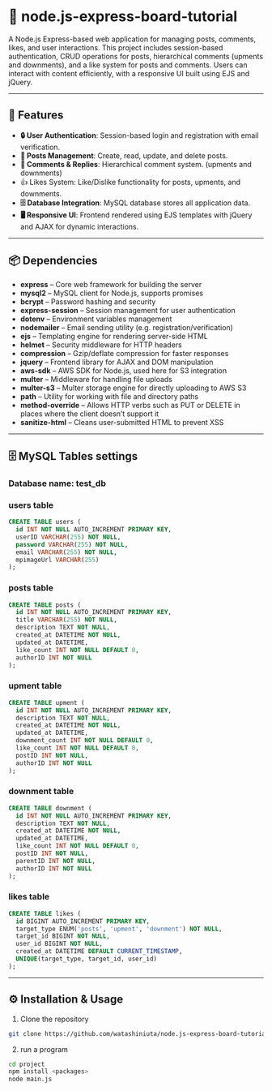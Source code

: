 # 📝 node.js-express-board-tutorial

A Node.js Express-based web application for managing posts, comments, likes, and user interactions. This project includes session-based authentication, CRUD operations for posts, hierarchical comments (upments and downments), and a like system for posts and comments. Users can interact with content efficiently, with a responsive UI built using EJS and jQuery.

---

## 🚀 Features

- **🔒 User Authentication**: Session-based login and registration with email verification.
- **📝 Posts Management**: Create, read, update, and delete posts.
- **💬 Comments & Replies**: Hierarchical comment system. (upments and downments)
- 👍 Likes System: Like/Dislike functionality for posts, upments, and downments.
- **🗄️ Database Integration**: MySQL database stores all application data.
- **🖥️ Responsive UI**: Frontend rendered using EJS templates with jQuery and AJAX for dynamic interactions.

---

## 📦 Dependencies

- **express** – Core web framework for building the server
- **mysql2** – MySQL client for Node.js, supports promises
- **bcrypt** – Password hashing and security
- **express-session** – Session management for user authentication
- **dotenv** – Environment variables management
- **nodemailer** – Email sending utility (e.g. registration/verification)
- **ejs** – Templating engine for rendering server-side HTML
- **helmet** – Security middleware for HTTP headers
- **compression** – Gzip/deflate compression for faster responses
- **jquery** – Frontend library for AJAX and DOM manipulation
- **aws-sdk** – AWS SDK for Node.js, used here for S3 integration
- **multer** – Middleware for handling file uploads
- **multer-s3** – Multer storage engine for directly uploading to AWS S3
- **path** – Utility for working with file and directory paths
- **method-override** – Allows HTTP verbs such as PUT or DELETE in places where the client doesn’t support it
- **sanitize-html** – Cleans user-submitted HTML to prevent XSS

---

## 🗄️ MySQL Tables settings

### **Database name: test_db**
### **users table**
```sql
CREATE TABLE users (
  id INT NOT NULL AUTO_INCREMENT PRIMARY KEY,
  userID VARCHAR(255) NOT NULL,
  password VARCHAR(255) NOT NULL,
  email VARCHAR(255) NOT NULL,
  mpimageUrl VARCHAR(255)
);
```

### **posts table**
```sql
CREATE TABLE posts (
  id INT NOT NULL AUTO_INCREMENT PRIMARY KEY,
  title VARCHAR(255) NOT NULL,
  description TEXT NOT NULL,
  created_at DATETIME NOT NULL,
  updated_at DATETIME,
  like_count INT NOT NULL DEFAULT 0,
  authorID INT NOT NULL
);
```

### **upment table**
```sql
CREATE TABLE upment (
  id INT NOT NULL AUTO_INCREMENT PRIMARY KEY,
  description TEXT NOT NULL,
  created_at DATETIME NOT NULL,
  updated_at DATETIME,
  downment_count INT NOT NULL DEFAULT 0,
  like_count INT NOT NULL DEFAULT 0,
  postID INT NOT NULL,
  authorID INT NOT NULL
);
```

### **downment table**
```sql
CREATE TABLE downment (
  id INT NOT NULL AUTO_INCREMENT PRIMARY KEY,
  description TEXT NOT NULL,
  created_at DATETIME NOT NULL,
  updated_at DATETIME,
  like_count INT NOT NULL DEFAULT 0,
  postID INT NOT NULL,
  parentID INT NOT NULL,
  authorID INT NOT NULL
);
```
### **likes table**
```sql
CREATE TABLE likes (
  id BIGINT AUTO_INCREMENT PRIMARY KEY,
  target_type ENUM('posts', 'upment', 'downment') NOT NULL, 
  target_id BIGINT NOT NULL,
  user_id BIGINT NOT NULL,
  created_at DATETIME DEFAULT CURRENT_TIMESTAMP,
  UNIQUE(target_type, target_id, user_id)
);
```

---

## ⚙️ Installation & Usage

1. Clone the repository
```bash
git clone https://github.com/watashiniuta/node.js-express-board-tutorial
```
2. run a program
```bash
cd project
npm install <packages>
node main.js
```
